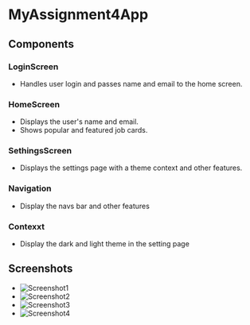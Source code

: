# MyAssignment4App

## Components

### LoginScreen
- Handles user login and passes name and email to the home screen.

### HomeScreen
- Displays the user's name and email.
- Shows popular and featured job cards.

### SethingsScreen
- Displays the settings page with a theme context and other features.

### Navigation
- Display the navs bar and other features

### Contexxt
- Display the dark and light theme in the setting page 


## Screenshots

- ![Screenshot1]()
- ![Screenshot2]()
- ![Screenshot3]()
- ![Screenshot4]()


